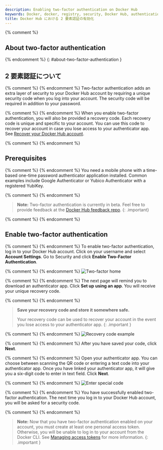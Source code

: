 ```yaml
---
description: Enabling two-factor authentication on Docker Hub
keywords: Docker, docker, registry, security, Docker Hub, authentication, two-factor authentication
title: Docker Hub における 2 要素認証の有効化
---
```


{% comment %}
## About two-factor authentication
{% endcomment %}
{: #about-two-factor-authentication }
## 2 要素認証について
{% comment %}
{% endcomment %}
Two-factor authentication adds an extra layer of security to your Docker Hub
account by requiring a unique security code when you log into your account. The
security code will be required in addition to your password.

{% comment %}
{% endcomment %}
When you enable two-factor authentication, you will also be provided a recovery
code. Each recovery code is unique and specific to your account. You can use
this code to recover your account in case you lose access to your authenticator
app. See [Recover your Docker Hub account](recover-hub-account/).


{% comment %}
{% endcomment %}
## Prerequisites
{% comment %}
{% endcomment %}
You need a mobile phone with a time-based one-time password authenticator
application installed. Common examples include Google Authenticator or Yubico
Authenticator with a registered YubiKey.

{% comment %}
{% endcomment %}
> **Note:**
> Two-factor authentication is currently in beta. Feel free to provide feedback
> at the [Docker Hub feedback repo](https://github.com/docker/hub-feedback/issues).
{: .important}

{% comment %}
{% endcomment %}
## Enable two-factor authentication
{% comment %}
{% endcomment %}
To enable two-factor authentication, log in to your Docker Hub account. Click
on your username and select **Account Settings**. Go to Security and click
**Enable Two-Factor Authentication**.

{% comment %}
{% endcomment %}
![Two-factor home](../images/2fa-security-home.png)

{% comment %}
{% endcomment %}
The next page will remind you to download an authenticator app. Click **Set up**
**using an app**. You will receive your unique recovery code.

{% comment %}
{% endcomment %}
> **Save your recovery code and store it somewhere safe.**
>
> Your recovery code can be used to recover your account in the event you lose
> access to your authenticator app.
{: .important }

{% comment %}
{% endcomment %}
![Recovery code example](../images/2fa-recovery-code.png)

{% comment %}
{% endcomment %}
After you have saved your code, click **Next**.

{% comment %}
{% endcomment %}
Open your authenticator app. You can choose between scanning the QR code or
entering a text code into your authenticator app. Once you have linked your
authenticator app, it will give you a six-digit code to enter in text field.
Click **Next**.

{% comment %}
{% endcomment %}
![Enter special code](../images/2fa-enter-code.png)

{% comment %}
{% endcomment %}
You have successfully enabled two-factor authentication. The next time you log
in to your Docker Hub account, you will be asked for a security code.

{% comment %}
{% endcomment %}
> **Note:**
> Now that you have two-factor authentication enabled on your account, you must
> create at least one personal access token. Otherwise, you will be unable to
> log in to your account from the Docker CLI. See [Managing access tokens](../access-tokens)
> for more information.
{: .important }
